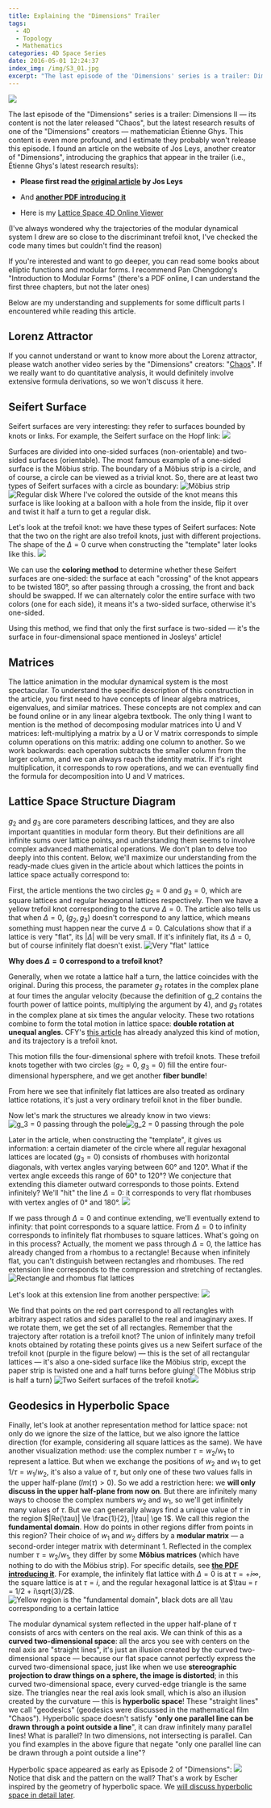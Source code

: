 ```yaml
---
title: Explaining the "Dimensions" Trailer
tags:
  - 4D
  - Topology
  - Mathematics
categories: 4D Space Series
date: 2016-05-01 12:24:37
index_img: /img/S3_01.jpg
excerpt: "The last episode of the 'Dimensions' series is a trailer: Dimensions II — its content is not the later released 'Chaos', but the latest research results of one of the 'Dimensions' creators — mathematician Étienne Ghys. This content is even more profound, and I estimate they probably won't release this episode. I found an article on the website of Jos Leys, another creator of 'Dimensions', introducing the graphics that appear in the trailer (i.e., Étienne Ghys's latest research results)..."
---
```


![](/img/S3_01.jpg)

The last episode of the "Dimensions" series is a trailer: Dimensions II — its content is not the later released "Chaos", but the latest research results of one of the "Dimensions" creators — mathematician Étienne Ghys. This content is even more profound, and I estimate they probably won't release this episode. I found an article on the website of Jos Leys, another creator of "Dimensions", introducing the graphics that appear in the trailer (i.e., Étienne Ghys's latest research results):

- **Please first read the <a href="http://www.josleys.com/articles/ams_article/Lorenz3.htm" target="_blank">original article</a> by Jos Leys**

- And **<a href="http://www.ams.org/happening-series/hap7-new-twist.pdf" target="_blank">another PDF introducing it</a>**

- Here is my <a href="/three/LatticeViewer.html" target="_blank">Lattice Space 4D Online Viewer</a>

(I've always wondered why the trajectories of the modular dynamical system I drew are so close to the discriminant trefoil knot, I've checked the code many times but couldn't find the reason)

If you're interested and want to go deeper, you can read some books about elliptic functions and modular forms. I recommend Pan Chengdong's "Introduction to Modular Forms" (there's a PDF online, I can understand the first three chapters, but not the later ones)
<!--more-->
Below are my understanding and supplements for some difficult parts I encountered while reading this article.

## Lorenz Attractor
If you cannot understand or want to know more about the Lorenz attractor, please watch another video series by the "Dimensions" creators: "[Chaos](https://www.chaos-math.org/zh-hans.html)". If we really want to do quantitative analysis, it would definitely involve extensive formula derivations, so we won't discuss it here.

## Seifert Surface
Seifert surfaces are very interesting: they refer to surfaces bounded by knots or links. For example, the Seifert surface on the Hopf link: ![](https://upload.wikimedia.org/wikipedia/commons/thumb/4/4a/Hopf_band_wikipedia.png/150px-Hopf_band_wikipedia.png)

Surfaces are divided into one-sided surfaces (non-orientable) and two-sided surfaces (orientable). The most famous example of a one-sided surface is the Möbius strip. The boundary of a Möbius strip is a circle, and of course, a circle can be viewed as a trivial knot. So, there are at least two types of Seifert surfaces with a circle as boundary: ![Möbius strip](/img/josleys2.gif)![Regular disk](/img/josleys1.gif)
Where I've colored the outside of the knot means this surface is like looking at a balloon with a hole from the inside, flip it over and twist it half a turn to get a regular disk.

Let's look at the trefoil knot: we have these types of Seifert surfaces: Note that the two on the right are also trefoil knots, just with different projections. The shape of the $\Delta = 0$ curve when constructing the "template" later looks like this. ![](/img/josleys3.gif)

We can use the **coloring method** to determine whether these Seifert surfaces are one-sided: the surface at each "crossing" of the knot appears to be twisted 180°, so after passing through a crossing, the front and back should be swapped. If we can alternately color the entire surface with two colors (one for each side), it means it's a two-sided surface, otherwise it's one-sided.

Using this method, we find that only the first surface is two-sided — it's the surface in four-dimensional space mentioned in Josleys' article!

## Matrices
The lattice animation in the modular dynamical system is the most spectacular. To understand the specific description of this construction in the article, you first need to have concepts of linear algebra matrices, eigenvalues, and similar matrices. These concepts are not complex and can be found online or in any linear algebra textbook. The only thing I want to mention is the method of decomposing modular matrices into U and V matrices: left-multiplying a matrix by a U or V matrix corresponds to simple column operations on this matrix: adding one column to another. So we work backwards: each operation subtracts the smaller column from the larger column, and we can always reach the identity matrix. If it's right multiplication, it corresponds to row operations, and we can eventually find the formula for decomposition into U and V matrices.

## Lattice Space Structure Diagram
$g_2$ and $g_3$ are core parameters describing lattices, and they are also important quantities in modular form theory. But their definitions are all infinite sums over lattice points, and understanding them seems to involve complex advanced mathematical operations. We don't plan to delve too deeply into this content. Below, we'll maximize our understanding from the ready-made clues given in the article about which lattices the points in lattice space actually correspond to:

First, the article mentions the two circles $g_2 = 0$ and $g_3 = 0$, which are square lattices and regular hexagonal lattices respectively. Then we have a yellow trefoil knot corresponding to the curve $\Delta = 0$. The article also tells us that when $\Delta = 0$, $(g_2, g_3)$ doesn't correspond to any lattice, which means something must happen near the curve $\Delta = 0$. Calculations show that if a lattice is very "flat", its $|\Delta|$ will be very small. If it's infinitely flat, its $\Delta = 0$, but of course infinitely flat doesn't exist.
![Very "flat" lattice](/img/josleys4.gif)

**Why does $\Delta = 0$ correspond to a trefoil knot?**

Generally, when we rotate a lattice half a turn, the lattice coincides with the original. During this process, the parameter $g_2$ rotates in the complex plane at four times the angular velocity (because the definition of g_2 contains the fourth power of lattice points, multiplying the argument by 4), and $g_3$ rotates in the complex plane at six times the angular velocity. These two rotations combine to form the total motion in lattice space: **double rotation at unequal angles**. CFY's [this article](http://hadroncfy.com/articles/2016/04/28/la-dimension-quatre-cinqieme/) has already analyzed this kind of motion, and its trajectory is a trefoil knot.

This motion fills the four-dimensional sphere with trefoil knots. These trefoil knots together with two circles ($g_2 = 0$, $g_3 = 0$) fill the entire four-dimensional hypersphere, and we get another **fiber bundle**!

From here we see that infinitely flat lattices are also treated as ordinary lattice rotations, it's just a very ordinary trefoil knot in the fiber bundle.

Now let's mark the structures we already know in two views: ![$g_3 = 0$ passing through the pole](/img/josleys5.gif)![$g_2 = 0$ passing through the pole](/img/josleys6.gif)

Later in the article, when constructing the "template", it gives us information: a certain diameter of the circle where all regular hexagonal lattices are located ($g_3 = 0$) consists of rhombuses with horizontal diagonals, with vertex angles varying between 60° and 120°. What if the vertex angle exceeds this range of 60° to 120°? We conjecture that extending this diameter outward corresponds to those points. Extend infinitely? We'll "hit" the line $\Delta = 0$: it corresponds to very flat rhombuses with vertex angles of 0° and 180°. ![](/img/josleys8.gif)

If we pass through $\Delta = 0$ and continue extending, we'll eventually extend to infinity: that point corresponds to a square lattice. From $\Delta = 0$ to infinity corresponds to infinitely flat rhombuses to square lattices. What's going on in this process? Actually, the moment we pass through $\Delta = 0$, the lattice has already changed from a rhombus to a rectangle! Because when infinitely flat, you can't distinguish between rectangles and rhombuses. The red extension line corresponds to the compression and stretching of rectangles. ![Rectangle and rhombus flat lattices](/img/josleys9.gif)

Let's look at this extension line from another perspective: ![](/img/josleys10.gif)

We find that points on the red part correspond to all rectangles with arbitrary aspect ratios and sides parallel to the real and imaginary axes. If we rotate them, we get the set of all rectangles. Remember that the trajectory after rotation is a trefoil knot? The union of infinitely many trefoil knots obtained by rotating these points gives us a new Seifert surface of the trefoil knot (purple in the figure below) — this is the set of all rectangular lattices — it's also a one-sided surface like the Möbius strip, except the paper strip is twisted one and a half turns before gluing! (The Möbius strip is half a turn) ![Two Seifert surfaces of the trefoil knot](/img/josleys7.gif)![](/img/josleys11.gif)

## Geodesics in Hyperbolic Space
Finally, let's look at another representation method for lattice space: not only do we ignore the size of the lattice, but we also ignore the lattice direction (for example, considering all square lattices as the same). We have another visualization method: use the complex number $\tau = w_2/w_1$ to represent a lattice. But when we exchange the positions of $w_2$ and $w_1$ to get $1/\tau = w_1/w_2$, it's also a value of $\tau$, but only one of these two values falls in the upper half-plane ($Im(\tau) > 0$). So we add a restriction here: we **will only discuss in the upper half-plane from now on**. But there are infinitely many ways to choose the complex numbers $w_2$ and $w_1$, so we'll get infinitely many values of $\tau$. But we can generally always find a unique value of $\tau$ in the region $|Re(\tau)| \le \frac{1}{2}, |\tau| \ge 1$. We call this region the **fundamental domain**. How do points in other regions differ from points in this region? Their choice of $w_1$ and $w_2$ differs by a **modular matrix** — a second-order integer matrix with determinant 1. Reflected in the complex number $\tau = w_2/w_1$, they differ by some **Möbius matrices** (which have nothing to do with the Möbius strip). For specific details, see **<a href="http://www.ams.org/happening-series/hap7-new-twist.pdf" target="_blank">the PDF introducing it</a>**. For example, the infinitely flat lattice with $\Delta = 0$ is at $\tau = +i\infty$, the square lattice is at $\tau = i$, and the regular hexagonal lattice is at $\tau = r = 1/2 + i\sqrt{3}/2$. ![Yellow region is the "fundamental domain", black dots are all $\tau$ corresponding to a certain lattice](/img/josleys12.gif)

The modular dynamical system reflected in the upper half-plane of $\tau$ consists of arcs with centers on the real axis. We can think of this as a **curved two-dimensional space**: all the arcs you see with centers on the real axis are "straight lines", it's just an illusion created by the curved two-dimensional space — because our flat space cannot perfectly express the curved two-dimensional space, just like when we use **stereographic projection to draw things on a sphere, the image is distorted**; in this curved two-dimensional space, every curved-edge triangle is the same size. The triangles near the real axis look small, which is also an illusion created by the curvature — this is **hyperbolic space**! These "straight lines" we call "geodesics" (geodesics were discussed in the mathematical film "Chaos"). Hyperbolic space doesn't satisfy "**only one parallel line can be drawn through a point outside a line**", it can draw infinitely many parallel lines! What is parallel? In two dimensions, not intersecting is parallel. Can you find examples in the above figure that negate "only one parallel line can be drawn through a point outside a line"?

Hyperbolic space appeared as early as Episode 2 of "Dimensions": ![](/img/josleys1.jpg)
Notice that disk and the pattern on the wall? That's a work by Escher inspired by the geometry of hyperbolic space. We [will discuss hyperbolic space in detail later](/archives/escher1/).